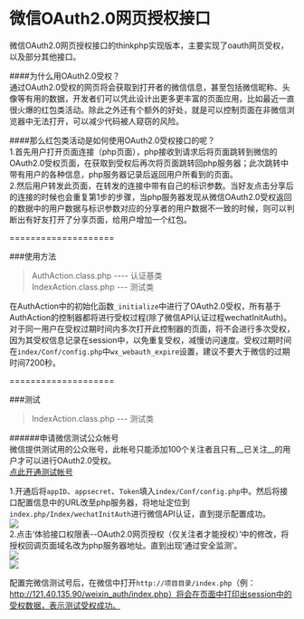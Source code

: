 微信OAuth2.0网页授权接口
===========

微信OAuth2.0网页授权接口的thinkphp实现版本，主要实现了oauth网页受权，以及部分其他接口。  

####为什么用OAuth2.0受权？  
通过OAuth2.0受权的网页将会获取到打开者的微信信息，甚至包括微信昵称、头像等有用的数据，开发者们可以凭此设计出更多更丰富的页面应用，比如最近一直很火爆的红包类活动。除此之外还有个额外的好处，就是可以控制页面在非微信浏览器中无法打开，可以减少代码被人窥窃的风险。   

####那么红包类活动是如何使用OAuth2.0受权接口的呢？    
1.首先用户打开页面连接（php页面），php接收到请求后将页面跳转到微信的OAuth2.0受权页面，在获取到受权后再次将页面跳转回php服务器；此次跳转中带有用户的各种信息，php服务器记录后返回用户所看到的页面。  
2.然后用户转发此页面，在转发的连接中带有自己的标识参数。当好友点击分享后的连接的时候也会重复第1步的步骤，当php服务器发现从微信OAuth2.0受权返回的数据中的用户数据与标识参数对应的分享者的用户数据不一致的时候，则可以判断出有好友打开了分享页面，给用户增加一个红包。  

====================

###使用方法  

>AuthAction.class.php ---- 认证基类  
>IndexAction.class.php --- 测试类  

在AuthAction中的初始化函数```_initialize```中进行了OAuth2.0受权，所有基于AuthAction的控制器都将进行受权过程(除了微信API认证过程wechatInitAuth)。  
对于同一用户在受权过期时间内多次打开此控制器的页面，将不会进行多次受权，因为其受权信息记录在session中，以免重复受权，减慢访问速度。受权过期时间在```index/Conf/config.php```中```wx_webauth_expire```设置，建议不要大于微信的过期时间7200秒。  

====================

###测试  

>IndexAction.class.php --- 测试类  

######申请微信测试公众帐号  
微信提供测试用的公众账号，此帐号只能添加100个关注者且只有__已关注__的用户才可以进行OAuth2.0受权。  
[点此开通测试帐号](http://mp.weixin.qq.com/debug/cgi-bin/sandbox?t=sandbox/login)  

1.开通后将```appID```、```appsecret```、```Token```填入```index/Conf/config.php```中。然后将接口配置信息中的URL改至php服务器，将地址定位到```index.php/Index/wechatInitAuth```进行微信API认证，直到提示配置成功。  
![](https://raw.githubusercontent.com/uedtianji/weixin_auth/master/images/1.jpg)  
2.点击‘体验接口权限表--OAuth2.0网页授权（仅关注者才能授权）’中的修改，将授权回调页面域名改为php服务器地址。直到出现‘通过安全监测’。  
![](https://raw.githubusercontent.com/uedtianji/weixin_auth/master/images/2.jpg)  
![](https://raw.githubusercontent.com/uedtianji/weixin_auth/master/images/3.jpg)  

配置完微信测试号后，在微信中打开```http://项目目录/index.php```（例：http://121.40.135.90/weixin_auth/index.php）将会在页面中打印出session中的受权数据，表示测试受权成功。